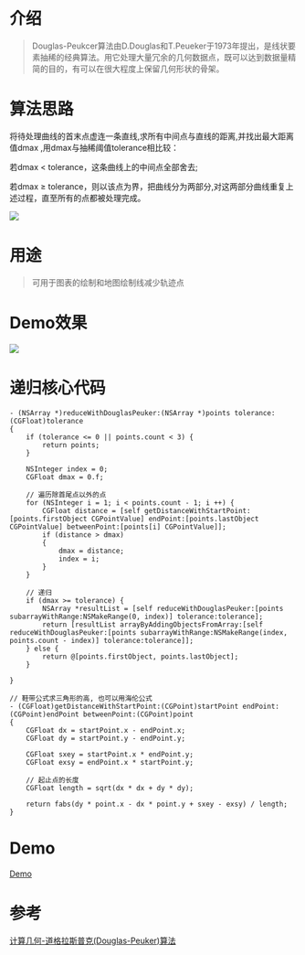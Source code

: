 

# 介绍

> Douglas-Peukcer算法由D.Douglas和T.Peueker于1973年提出，是线状要素抽稀的经典算法。用它处理大量冗余的几何数据点，既可以达到数据量精简的目的，有可以在很大程度上保留几何形状的骨架。

# 算法思路

将待处理曲线的首末点虚连一条直线,求所有中间点与直线的距离,并找出最大距离值dmax ,用dmax与抽稀阈值tolerance相比较：

若dmax < tolerance，这条曲线上的中间点全部舍去;

若dmax ≥ tolerance，则以该点为界，把曲线分为两部分,对这两部分曲线重复上述过程，直至所有的点都被处理完成。

![](https://upload-images.jianshu.io/upload_images/12618366-a2fff3852698bb8c.jpeg?imageMogr2/auto-orient/strip%7CimageView2/2/w/1240)


# 用途

> 可用于图表的绘制和地图绘制线减少轨迹点

# Demo效果

![](https://upload-images.jianshu.io/upload_images/12618366-0405a5571987c848.gif?imageMogr2/auto-orient/strip)

# 递归核心代码

```
- (NSArray *)reduceWithDouglasPeuker:(NSArray *)points tolerance:(CGFloat)tolerance
{
    if (tolerance <= 0 || points.count < 3) {
        return points;
    }
    
    NSInteger index = 0;
    CGFloat dmax = 0.f;
    
    // 遍历除首尾点以外的点
    for (NSInteger i = 1; i < points.count - 1; i ++) {
        CGFloat distance = [self getDistanceWithStartPoint:[points.firstObject CGPointValue] endPoint:[points.lastObject CGPointValue] betweenPoint:[points[i] CGPointValue]];
        if (distance > dmax)
        {
            dmax = distance;
            index = i;
        }
    }
    
    // 递归
    if (dmax >= tolerance) {
        NSArray *resultList = [self reduceWithDouglasPeuker:[points subarrayWithRange:NSMakeRange(0, index)] tolerance:tolerance];
        return [resultList arrayByAddingObjectsFromArray:[self reduceWithDouglasPeuker:[points subarrayWithRange:NSMakeRange(index, points.count - index)] tolerance:tolerance]];
    } else {
        return @[points.firstObject, points.lastObject];
    }
    
}

// 鞋带公式求三角形的高, 也可以用海伦公式
- (CGFloat)getDistanceWithStartPoint:(CGPoint)startPoint endPoint:(CGPoint)endPoint betweenPoint:(CGPoint)point
{
    CGFloat dx = startPoint.x - endPoint.x;
    CGFloat dy = startPoint.y - endPoint.y;
    
    CGFloat sxey = startPoint.x * endPoint.y;
    CGFloat exsy = endPoint.x * startPoint.y;
    
    // 起止点的长度
    CGFloat length = sqrt(dx * dx + dy * dy);
    
    return fabs(dy * point.x - dx * point.y + sxey - exsy) / length;
}
```

# Demo

[Demo](https://zhuanlan.zhihu.com/p/74906781 "Title")

# 参考

[计算几何-道格拉斯普克(Douglas-Peuker)算法](https://zhuanlan.zhihu.com/p/74906781 "Title")
